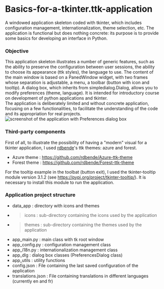 # Basics-for-a-tkinter.ttk-application
A windowed application skeleton coded with tkinter, which includes configuration management, internationalization, theme selection, etc. The application is functional but does nothing concrete: its purpose is to provide some basics for developing an interface in Python.

### Objective
This application skeleton illustrates a number of generic features, such as the ability to preserve the configuration between user sessions, the ability to choose its appearance (ttk styles), the language to use. The content of the main window is based on a PanedWindow widget, with two frames whose separation is adjustable, a menu, a toolbar (button with icon and tooltip). A dialog box, which inherits from simpledialog.Dialog, allows you to modify preferences (theme, language). It is intended for introductory course on development of python applications and tkinter.  
The application is deliberately limited and without concrete application, focusing on a few functionalities, to facilitate the understanding of the code and its appropriation for real projects.
![screenshot of the application with Preferences dialog box](<img width="1851" height="1042" alt="Example_App_Tk_A" src="https://github.com/user-attachments/assets/68aec317-3d51-452c-ba3b-cd2e3ff0a504" />)


### Third-party components
First of all, to illustrate the possibility of having a "modern" visual for a tkinter application, I used [rdbende](https://github.com/rdbende)'s ttk themes: azure and forest. 

- Azure theme : https://github.com/rdbende/Azure-ttk-theme
- Forest theme : https://github.com/rdbende/Forest-ttk-theme

For the tooltip example in the toolbat (button exit), I used the tkinter-tooltip module version 3.1.2 (see https://pypi.org/project/tkinter-tooltip/). It is necessary to install this module to run the application.

### Application project structure
- data_app : directory with icons and themes
- > icons : sub-directory containing the icons used by the application
- > themes : sub-directory containing the themes used by the application
- app_main.py : main class with tk root window
- app_config.py : configuration management class
- app_i18n.py : internationalization management class
- app_dlg : dialog box classes (PreferencesDialog class)
- app_utils : utility functions
- config.json : File containing the last saved configuration of the application
- translations.json : File containing translations in different languages ​​(currently en and fr)

